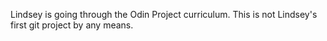 Lindsey is going through the Odin Project curriculum. This is not Lindsey's first git project by any means.
